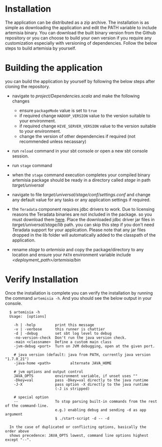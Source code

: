 # Installation
  
  The application can be distributed as a zip archive. The installation is as simple as downloading the application and
  edit the PATH variable to include  artemisia binary. You can download the built binary version from the Github repository
  or you can choose to build your own version if you require any customization especially with versioning of dependencies.
  Follow the below steps to build artemisia by yourself.
  
# Building the application

  you can build the application by yourself by following the below steps after cloning the repository.

  * navigate to *project/Dependencies.scala* and make the following changes
    * ensure `packageMode` value is set to `true`
    * if required change `HADOOP_VERSION` value to the version suitable to your environment.
    * if required change `HIVE_SERVER_VERSION` value to the version suitable to your environment.
    * change the version of other dependencies if required (not recommended unless necassary)

  * run `reload` command in your sbt console or open a new sbt console session.

  * run `stage` command

  * when the `stage` command execution completes your compiled binary artemisia package should be ready in a directory
    called *stage* in path *target/universal*

  * navigate to file *target/universal/stage/conf/settings.conf* and change any default value for any tasks or any application
    settings if required.

  * the `Teradata` component requires jdbc drivers to work. Due to licensing reasons the Teradata binaries are not included
    in the package. so you must download them [here](https://downloads.teradata.com/download/connectivity/jdbc-driver).
    Place the downloaded jdbc driver jar files in *target/universal/stage/lib* path. you can skip this step if you don't
    need Teradata support for your application. Please note that any jar files dropped in the lib folder will automatically
    added to the classpath of the application.

  * rename *stage* to *artemisia* and copy the package/directory to any location and ensure your `PATH` environment
    variable include *<deployment_path>/artemisia/bin*

# Verify Installation

  Once the installation is complete you can verify the installation by running the command `artemisia -h`. And you should
  see the below output in your console.


      $ artemisia -h
      Usage:  [options]

        -h | -help         print this message
        -v | -verbose      this runner is chattier
        -d | -debug        set sbt log level to debug
        -no-version-check  Don't run the java version check.
        -main <classname>  Define a custom main class
        -jvm-debug <port>  Turn on JVM debugging, open at the given port.

        # java version (default: java from PATH, currently java version "1.7.0_21")
        -java-home <path>         alternate JAVA_HOME

        # jvm options and output control
        JAVA_OPTS          environment variable, if unset uses ""
        -Dkey=val          pass -Dkey=val directly to the java runtime
        -J-X               pass option -X directly to the java runtime
                           (-J is stripped)

        # special option
        --                 To stop parsing built-in commands from the rest of the command-line.
                           e.g.) enabling debug and sending -d as app argument
                           $ ./start-script -d -- -d

      In the case of duplicated or conflicting options, basically the order above
      shows precedence: JAVA_OPTS lowest, command line options highest except "--".

